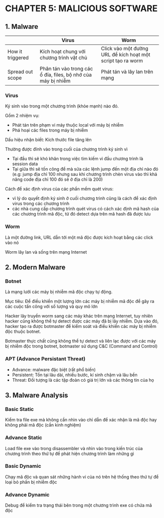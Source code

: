 # CHAPTER 5: MALICIOUS SOFTWARE

## 1. Malware

|                  | Virus                                                        | Worm                                                        |
| ---------------- | ------------------------------------------------------------ | ----------------------------------------------------------- |
| How it triggered | Kích hoạt chung với chương trình vật chủ                     | Click vào một đường URL để kích hoạt một script tạo ra worm |
| Spread out scope | Phân tán vào trong các ổ đĩa, files, bộ nhớ của máy bị nhiễm | Phát tán và lây lan trên mạng                               |

### Virus

Ký sinh vào trong một chương trình (khỏe mạnh) nào đó.

Gồm 2 nhiệm vụ:

- Phát tán trên phạm vi máy thuộc local với máy bị nhiễm
- Phá hoại các files trong máy bị nhiễm

Dấu hiệu nhận biết: Kích thước file tăng lên

Thường được đính vào trong cuối của chương trình ký sinh vì

- Tại đầu thì sẽ khó khăn trong việc tìm kiếm vì đầu chương trình là session data
- Tại giữa thì sẽ tốn công để mà sửa các lệnh jump đến một địa chỉ nào đó (e.g: jump địa chỉ 100 nhưng sau khi chương trình chèn virus vào thì khả năng code địa chỉ 100 đó sẽ ở địa chỉ là 200)

Cách để xác định virus của các phần mềm quét virus:

- vì lý do quyết định ký sinh ở cuối chương trình cũng là cách để xác định virus trong các chương trình
- các nhà cung cấp chương trình quét virus có cách xác định mã hash của các chương trình mã độc, từ đó detect dựa trên mã hash đã được lưu

### Worm

Là một đường link, URL dẫn tới một mã độc được kích hoạt bằng các click vào nó

Worm lây lan và sống trên mạng Internet

## 2. Modern Malware

### Botnet

Là mạng lưới các máy bị nhiễm mã độc chạy tự động.

Mục tiêu: Để điều khiển một lượng lớn các máy bị nhiễm mã độc để gây ra các cuộc tấn công với số lượng và quy mô lớn

Hacker lây truyền worm sang các máy khác trên mạng Internet, tuy nhiên hacker cũng không thể tự detect được các máy đã bị lây nhiễm. Dựa vào đó, hacker tạo ra được botmaster để kiểm soát và điều khiển các máy bị nhiễm độc thuộc botnet.

Botmaster thực chất cũng không thể tự detect và liên lạc được với các máy bị nhiễm độc trong botnet, botmaster sử dụng C&C (Command and Control)

### APT (Advance Persistant Threat)

- Advance: malware đặc biệt (rất phổ biến)
- Persistent: Tồn tại lâu dài, nhiều bước, kí sinh chậm và lâu bền
- Threat: Đối tượng là các tập đoàn có giá trị lớn và các thông tin của họ

## 3. Malware Analysis

### Basic Static

Kiểm tra file exe mà không cần nhìn vào chỉ dẫn để xác nhận là mã độc hay không phải mã độc (cần kinh nghiệm)

### Advance Static

Load file exe vào trong disassembler và nhìn vào trong kiến trúc của chương trình theo thứ tự để phát hiện chương trình làm những gì

### Basic Dynamic

Chạy mã độc và quan sát những hành vi của nó trên hệ thống theo thứ tự để loại bỏ phần bị nhiễm độc

### Advance Dynamic

Debug để kiểm tra trạng thái bên trong một chương trình exe có chứa mã độc
